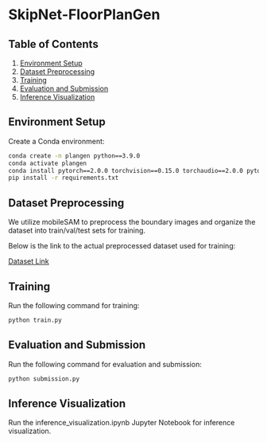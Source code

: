 # SkipNet-FloorPlanGen

## Table of Contents
1. [Environment Setup](#environment-setup)
2. [Dataset Preprocessing](#dataset-preprocessing)
3. [Training](#training)
4. [Evaluation and Submission](#evaluation-and-submission)
5. [Inference Visualization](#inference-visualization)

## Environment Setup

Create a Conda environment:
```bash
conda create -n plangen python==3.9.0
conda activate plangen
conda install pytorch==2.0.0 torchvision==0.15.0 torchaudio==2.0.0 pytorch-cuda=11.8 -c pytorch -c nvidia
pip install -r requirements.txt
```

## Dataset Preprocessing

We utilize mobileSAM to preprocess the boundary images and organize the dataset into train/val/test sets for training.

Below is the link to the actual preprocessed dataset used for training:

[Dataset Link](https://o365skku-my.sharepoint.com/:u:/g/personal/jyt0131_o365_skku_edu/Ed6FNmZZm5xDrlAuw7jtRO8BABKiPcMk1d_1oFZtqPCaTA?e=kOWope)

## Training

Run the following command for training:
```bash
python train.py
```

## Evaluation and Submission

Run the following command for evaluation and submission:
```bash
python submission.py
```

## Inference Visualization

Run the inference_visualization.ipynb Jupyter Notebook for inference visualization.


